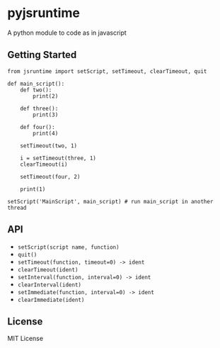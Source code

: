 # pyjsruntime

A python module to code as in javascript

## Getting Started

    from jsruntime import setScript, setTimeout, clearTimeout, quit

    def main_script():
        def two():
            print(2)

        def three():
            print(3)

        def four():
            print(4)

        setTimeout(two, 1)

        i = setTimeout(three, 1)
        clearTimeout(i)

        setTimeout(four, 2)

        print(1)

    setScript('MainScript', main_script) # run main_script in another thread

## API

- `setScript(script name, function)`
- `quit()`
- `setTimeout(function, timeout=0) -> ident`
- `clearTimeout(ident)`
- `setInterval(function, interval=0) -> ident`
- `clearInterval(ident)`
- `setImmediate(function, interval=0) -> ident`
- `clearImmediate(ident)`

## License

MIT License
